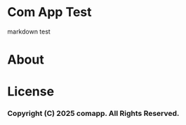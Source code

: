 # Com App Test
markdown test

# About

# License

### Copyright (C) 2025 comapp. All Rights Reserved.
